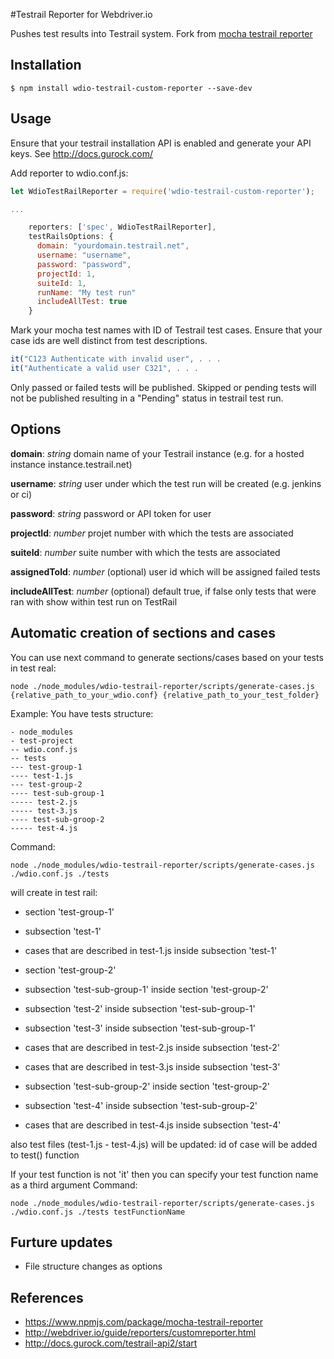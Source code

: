 #Testrail Reporter for Webdriver.io

Pushes test results into Testrail system.
Fork from [mocha testrail reporter](https://www.npmjs.com/package/mocha-testrail-reporter)

## Installation

```shell
$ npm install wdio-testrail-custom-reporter --save-dev
```

## Usage
Ensure that your testrail installation API is enabled and generate your API keys. See http://docs.gurock.com/

Add reporter to wdio.conf.js:

```Javascript
let WdioTestRailReporter = require('wdio-testrail-custom-reporter');

...

    reporters: ['spec', WdioTestRailReporter],
    testRailsOptions: {
      domain: "yourdomain.testrail.net",
      username: "username",
      password: "password",
      projectId: 1,
      suiteId: 1,
      runName: "My test run"
      includeAllTest: true
    }
```


Mark your mocha test names with ID of Testrail test cases. Ensure that your case ids are well distinct from test descriptions.
 
```Javascript
it("C123 Authenticate with invalid user", . . .
it("Authenticate a valid user C321", . . .
```

Only passed or failed tests will be published. Skipped or pending tests will not be published resulting in a "Pending" status in testrail test run.

## Options

**domain**: *string* domain name of your Testrail instance (e.g. for a hosted instance instance.testrail.net)

**username**: *string* user under which the test run will be created (e.g. jenkins or ci)

**password**: *string* password or API token for user

**projectId**: *number* projet number with which the tests are associated

**suiteId**: *number* suite number with which the tests are associated

**assignedToId**: *number* (optional) user id which will be assigned failed tests

**includeAllTest**: *number* (optional) default true, if false only tests that were ran with show within test run on TestRail

## Automatic creation of sections and cases
You can use next command to generate sections/cases based on your tests in test real:
```shell
node ./node_modules/wdio-testrail-reporter/scripts/generate-cases.js {relative_path_to_your_wdio.conf} {relative_path_to_your_test_folder}
```
Example:
You have tests structure:
```
- node_modules
- test-project
-- wdio.conf.js
-- tests
--- test-group-1
---- test-1.js
--- test-group-2
---- test-sub-group-1
----- test-2.js
----- test-3.js
---- test-sub-groop-2
----- test-4.js
```
Command:
```shell
node ./node_modules/wdio-testrail-reporter/scripts/generate-cases.js ./wdio.conf.js ./tests
```
will create in test rail:
- section 'test-group-1'
- subsection 'test-1'
- cases that are described in test-1.js inside subsection 'test-1'

- section 'test-group-2'
- subsection 'test-sub-group-1' inside section 'test-group-2'
- subsection 'test-2' inside subsection 'test-sub-group-1'
- subsection 'test-3' inside subsection 'test-sub-group-1'
- cases that are described in test-2.js inside subsection 'test-2'
- cases that are described in test-3.js inside subsection 'test-3'

- subsection 'test-sub-group-2' inside section 'test-group-2'
- subsection 'test-4' inside subsection 'test-sub-group-2'
- cases that are described in test-4.js inside subsection 'test-4'

also test files (test-1.js - test-4.js) will be updated: id of case will be added to test() function

If your test function is not 'it' then you can specify your test function name as a third argument
Command:
```shell
node ./node_modules/wdio-testrail-reporter/scripts/generate-cases.js ./wdio.conf.js ./tests testFunctionName
```

## Furture updates
- File structure changes as options 

## References
- https://www.npmjs.com/package/mocha-testrail-reporter
- http://webdriver.io/guide/reporters/customreporter.html
- http://docs.gurock.com/testrail-api2/start